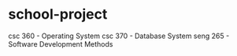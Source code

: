 # school-project
csc 360 - Operating System
csc 370 - Database System
seng 265 - Software Development Methods
